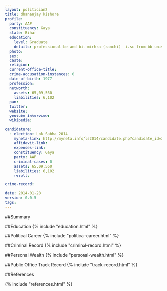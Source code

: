 ```yaml
---
layout: politician2
title: dhananjay kishore
profile: 
  party: AAP
  constituency: Gaya
  state: Bihar
  education: 
    level: Graduate
    details: professional be and bit mirhra (ranchi)  i.sc from bb university hazeribagh) and 10th passed from nn high school dhenbad
  photo: 
  sex: 
  caste: 
  religion: 
  current-office-title: 
  crime-accusation-instances: 0
  date-of-birth: 1977
  profession: 
  networth: 
    assets: 65,09,560
    liabilities: 6,102
  pan: 
  twitter: 
  website: 
  youtube-interview: 
  wikipedia: 

candidature: 
  - election: Lok Sabha 2014
    myneta-link: http://myneta.info/ls2014/candidate.php?candidate_id=389
    affidavit-link: 
    expenses-link: 
    constituency: Gaya 
    party: AAP
    criminal-cases: 0
    assets: 65,09,560
    liabilities: 6,102
    result:  

crime-record: 

date: 2014-01-28
version: 0.0.5
tags: 
---
```

##Summary


##Education
{% include "education.html" %}


##Political Career
{% include "political-career.html" %}


##Criminal Record
{% include "criminal-record.html" %}


##Personal Wealth
{% include "personal-wealth.html" %}


##Public Office Track Record
{% include "track-record.html" %}


##References


{% include "references.html" %}